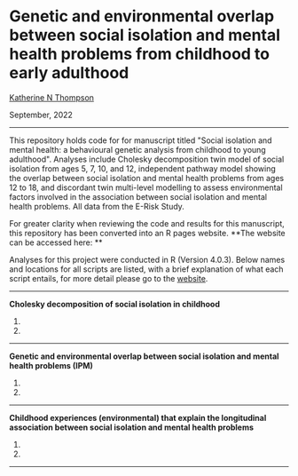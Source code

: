 # Genetic and environmental overlap between social isolation and mental health problems from childhood to early adulthood 
[Katherine N Thompson](https://twitter.com/KTNThompson)

September, 2022

***

This repository holds code for for manuscript titled "Social isolation and mental health: a behavioural genetic analysis from childhood to young adulthood". Analyses include Cholesky decomposition twin model of social isolation from ages 5, 7, 10, and 12, independent pathway model showing the overlap between social isolation and mental health problems from ages 12 to 18, and discordant twin multi-level modelling to assess environmental factors involved in the association between social isolation and mental health problems. All data from the E-Risk Study. 

For greater clarity when reviewing the code and results for this manuscript, this repository has been converted into an R pages website. **The website can be accessed here: ** 

Analyses for this project were conducted in R (Version 4.0.3). Below names and locations for all  scripts are listed, with a brief explanation of what each script entails, for more detail please go to the [website](). 

***

**Cholesky decomposition of social isolation in childhood**

1. 

2. 

***

**Genetic and environmental overlap between social isolation and mental health problems (IPM)**

1. 

2. 

***

**Childhood experiences (environmental) that explain the longitudinal association between social isolation and mental health problems**

1. 

2. 

***
